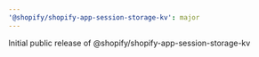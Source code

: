 ```yaml
---
'@shopify/shopify-app-session-storage-kv': major
---
```


Initial public release of @shopify/shopify-app-session-storage-kv
